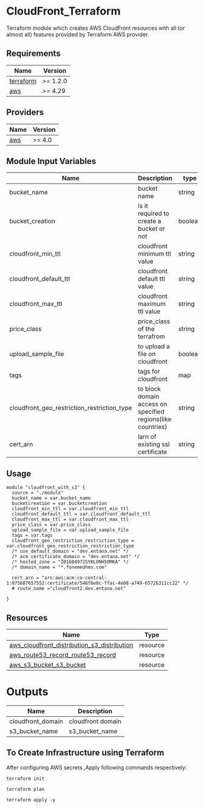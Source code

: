 # CloudFront_Terraform
Terraform module which creates AWS CloudFront resources with all (or almost all) features provided by Terraform AWS provider.

## Requirements

| Name | Version |
|------|---------|
| <a name="requirement_terraform"></a> [terraform](#requirement\_terraform) | >= 1.2.0 |
| <a name="requirement_aws"></a> [aws](#requirement\_aws) | >= 4.29 |

## Providers

| Name | Version |
|------|---------|
| <a name="provider_aws"></a> [aws](#provider\_aws) | >= 4.0 |


Module Input Variables
----------------------
  |Name                 | Description |                  type |
  | -------------                  | ------------- | -----------------|
| bucket_name                  | bucket name|string|
| bucket_creation        | Is it required to create a bucket or not | boolean|
| cloudfront_min_ttl        |  cloudfront minimum ttl value | string|
| cloudfront_default_ttl        |  cloudfront default ttl value|string|
| cloudfront_max_ttl        |  cloudfront maximum ttl value| string|
| price_class        | price_class of the terrafrom | string |
| upload_sample_file        | to upload a file on cloudfront |boolean|
| tags       | tags for cloudfront|map
| cloudfront_geo_restriction_restriction_type     | to block domain access on specified regions(like countries)|string|
| cert_arn      | larn of existing ssl certificate | string|


Usage
-----

```hcl
module "cloudfront_with_s3" {
  source = "./module"
  bucket_name = var.bucket_name
  bucketcreation = var.bucketcreation
  cloudfront_min_ttl = var.cloudfront_min_ttl
  cloudfront_default_ttl = var.cloudfront_default_ttl
  cloudfront_max_ttl = var.cloudfront_max_ttl
  price_class = var.price_class
  upload_sample_file = var.upload_sample_file
  tags = var.tags
  cloudfront_geo_restriction_restriction_type = var.cloudfront_geo_restriction_restriction_type
  /* use_default_domain = "dev.entana.net" */
  /* acm_certificate_domain = "dev.entana.net" */
  /* hosted_zone = "Z01684972SYKLONH5OMKA" */
  /* domain_name = "*.fonemedhms.com"
  
  cert_arn = "arn:aws:acm:ca-central-1:075687657552:certificate/546f6e8c-ffac-4e08-a749-65726311cc22" */
  # route_name ="cloudfront2.dev.entana.net"
  
}

```

## Resources

| Name | Type |
|------|------|
|[aws_cloudfront_distribution_s3_distribution](https://registry.terraform.io/providers/hashicorp/aws/latest/docs/resources/cloudfront_distribution)|resource|
|[aws_route53_record_route53_record](https://registry.terraform.io/providers/hashicorp/aws/latest/docs/resources/route53_record)|resource|
|[aws_s3_bucket_s3_bucket](https://registry.terraform.io/providers/hashicorp/aws/latest/docs/resources/s3_bucket)| resource|

Outputs
=======
|Name | Description|
|-----|------------|
|cloudfront_domain| cloudfront domain  |
 |s3_bucket_name| s3_bucket_name |

## To Create Infrastructure using Terraform


After configuring AWS secrets ,Apply following commands respectively:

`terraform init`

`terraform plan`

`terraform apply -y`
